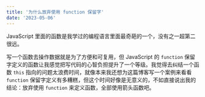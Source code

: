 ```yaml
---
title: '为什么放弃使用 function 保留字'
date: '2023-05-06'
---
```


JavaScript 里面的函数是我学过的编程语言里面最奇葩的一个，没有之一超第二很远。

写一个函数去操作数据就是为了方便和可复用，但 JavaScript 的 `function` 保留字定义的函数让我感觉把写代码的心智负担提升了一个等级。我觉得去纠结一个函数 `this` 指向的问题太浪费时间，就像本来我还想为这篇博客写一个案例来看看 `function` 保留字定义有多糟糕，但这个时间好像是无意义的，不如直接说出我的结论：放弃使用 `function` 来定义函数，全部使用箭头函数吧。